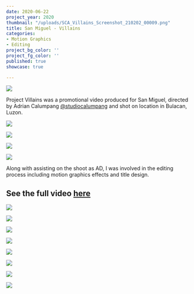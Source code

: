 ```yaml
---
date: 2020-06-22
project_year: 2020
thumbnail: "/uploads/SCA_Villains_Screenshot_210202_00009.png"
title: San Miguel - Villains
categories:
- Motion Graphics
- Editing
project_bg_color: ''
project_fg_color: ''
published: true
showcase: true

---
```

![](/uploads/SMB_VillainsScreenshot_00006.jpg)

Project Villains was a promotional video produced for San Miguel, directed by Adrian Calumpang [@studiocalumpang](https://www.instagram.com/studiocalumpang/) and shot on location in Bulacan, Luzon.

<div class="gallery">

![](/uploads/smb_villains_01.gif)

![](/uploads/smb_villains_02.gif)

</div>
<div class="gallery">

![](/uploads/smb_villains_03.gif)

![](/uploads/smb_villains_04.gif)

</div>

Along with assisting on the shoot as AD, I was involved in the editing process including motion graphics effects and title design.

## See the full video [here](https://www.instagram.com/tv/CFCJwg5nJNt/ "Villains - Video on Instagram")

![](/uploads/SMB_VillainsScreenshot_00002.jpg)

![](/uploads/SMB_VillainsScreenshot_00003.jpg)

![](/uploads/SMB_VillainsScreenshot_00005.jpg)

![](/uploads/SMB_VillainsScreenshot_00007.jpg)

![](/uploads/SMB_VillainsScreenshot_00008.jpg)

![](/uploads/SMB_VillainsScreenshot_00009.jpg)

![](/uploads/SMB_VillainsScreenshot_00010.jpg)

![](/uploads/SMB_VillainsScreenshot_00011.jpg)